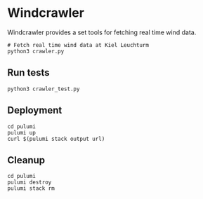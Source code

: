 # Windcrawler

Windcrawler provides a set tools for fetching real time wind data.

```
# Fetch real time wind data at Kiel Leuchturm
python3 crawler.py
```

## Run tests

```
python3 crawler_test.py
```

## Deployment

```
cd pulumi
pulumi up
curl $(pulumi stack output url)
```

## Cleanup

```
cd pulumi
pulumi destroy
pulumi stack rm
```
